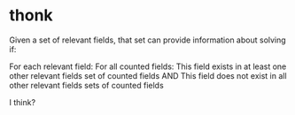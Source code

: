 # thonk

Given a set of relevant fields, that set can provide information about solving if:

For each relevant field:
  For all counted fields:
    This field exists in at least one other relevant fields set of counted fields
    AND
    This field does not exist in all other relevant fields sets of counted fields

I think?
